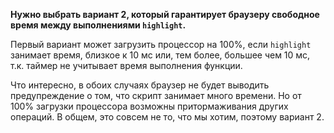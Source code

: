 **Нужно выбрать вариант 2, который гарантирует браузеру свободное время между выполнениями `highlight`.**

Первый вариант может загрузить процессор на 100%, если `highlight` занимает время, близкое к 10 мс или, тем более, большее чем 10 мс, т.к. таймер не учитывает время выполнения функции.

Что интересно, в обоих случаях браузер не будет выводить предупреждение о том, что скрипт занимает много времени. Но от 100% загрузки процессора возможны притормаживания других операций. В общем, это совсем не то, что мы хотим, поэтому вариант 2.